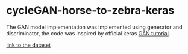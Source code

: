 # cycleGAN-horse-to-zebra-keras

The GAN model implementation was implemented using generator and discriminator, the code was inspired by official keras [GAN tutorial](https://keras.io/examples/generative/cyclegan/).

[link to the dataset](https://www.tensorflow.org/datasets/catalog/cycle_gan#cycle_ganhorse2zebra)
